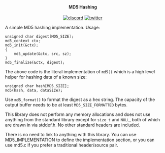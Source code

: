 <h4 align="center">MD5 Hashing</h4>

<p align="center">
    <a href="https://discord.gg/9vpqbjU"><img src="https://img.shields.io/discord/712952679415939085?label=discord&logo=discord" alt="discord"></a>
    <a href="https://twitter.com/mackron"><img src="https://img.shields.io/twitter/follow/mackron?style=flat&label=twitter&color=1da1f2&logo=twitter" alt="twitter"></a>
</p>

A simple MD5 hashing implementation. Usage:

    unsigned char digest[MD5_SIZE];
    md5_context ctx;
    md5_init(&ctx);
    {
        md5_update(&ctx, src, sz);
    }
    md5_finalize(&ctx, digest);

The above code is the literal implementation of `md5()` which is a high level helper for hashing
data of a known size:

    unsigned char hash[MD5_SIZE];
    md5(hash, data, dataSize);

Use `md5_format()` to format the digest as a hex string. The capacity of the output buffer needs to
be at least `MD5_SIZE_FORMATTED` bytes.

This library does not perform any memory allocations and does not use anything from the standard
library except for `size_t` and `NULL`, both of which are drawn in via stddef.h. No other standard
headers are included.

There is no need to link to anything with this library. You can use MD5_IMPLEMENTATION to define
the implementation section, or you can use md5.c if you prefer a traditional header/source pair.